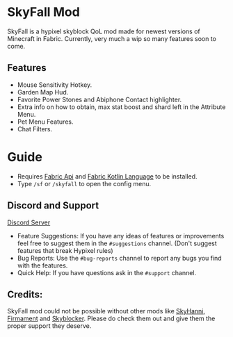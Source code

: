 # SkyFall Mod

SkyFall is a hypixel skyblock QoL mod made for newest versions of Minecraft in Fabric. Currently, very much a wip so many features soon to come.

## Features
- Mouse Sensitivity Hotkey.
- Garden Map Hud.
- Favorite Power Stones and Abiphone Contact highlighter.
- Extra info on how to obtain, max stat boost and shard left in the Attribute Menu.
- Pet Menu Features.
- Chat Filters.

# Guide
- Requires [Fabric Api](https://modrinth.com/mod/fabric-api) and [Fabric Kotlin Language](https://modrinth.com/mod/fabric-language-kotlin) to be installed.
- Type `/sf` or `/skyfall` to open the config menu.


## Discord and Support
[Discord Server](https://discord.gg/qZ885qTvkx)

- Feature Suggestions: If you have any ideas of features or improvements feel free to suggest them in the `#suggestions` channel. (Don't suggest features that break Hypixel rules)
- Bug Reports: Use the `#bug-reports` channel to report any bugs you find with the features.
- Quick Help: If you have questions ask in the `#support` channel.


## Credits:
SkyFall mod could not be possible without other mods like [SkyHanni](https://github.com/hannibal002/SkyHanni), [Firmament](https://github.com/nea89o/Firmament) and [Skyblocker](https://github.com/SkyblockerMod/Skyblocker).
Please do check them out and give them the proper support they deserve.